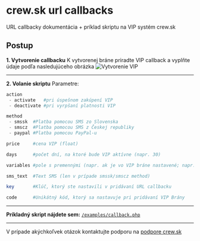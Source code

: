 crew.sk url callbacks
=====================

URL callbacky dokumentácia + príklad skriptu na VIP systém crew.sk

Postup
-------
**1. Vytvorenie callbacku**
K vytvorenej bráne priradte VIP callback a vyplňte údaje podľa nasledujúceho obrázka
![Vytvorenie VIP](http://www.crew.sk/assets/uploads/kubke/crew_url_1.png)


----------
**2. Volanie skriptu**
Parametre:
```php
action
 - activate   #pri úspešnom zakúpení VIP
 - deactivate #pri vyrpšaní platnosti VIP

method
 - smssk  #Platba pomocou SMS zo Slovenska
 - smscz  #Platba pomocou SMS z Českej republiky
 - paypal #Platba pomocou PayPal-u

price     #cena VIP (float)

days      #počet dní, na ktoré bude VIP aktívne (napr. 30)

variables #pole s premennými (napr. ak je vo VIP bráne nastavené; napr. 'nick' => 'galovik')

sms_text  #Text SMS (len v prípade smssk/smscz method)

key       #Klúč, ktorý ste nastavili v pridávaní URL callbacku

code      #Unikátný kód, ktorý sa nastavuje pri pridávaní VIP Brány
```


----------
**Príkladný skript nájdete sem:** [`/examples/callback.php`](/examples/callback.php)


----------


V prípade akýchkoľvek otázok kontaktujte podporu na [podpore crew.sk](http://crew.sk/user/support/tickets)